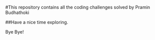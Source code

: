 #This repository contains all the coding challenges solved by Pramin Budhathoki

##Have a nice time exploring.

Bye Bye!
